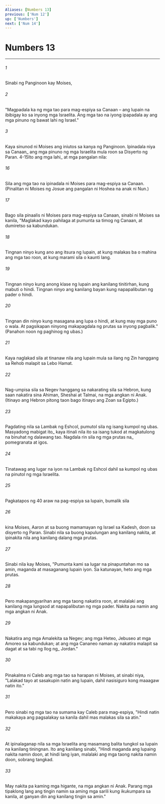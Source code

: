 ```yaml
---
Aliases: [Numbers 13]
previous: ['Num 12']
up: ['Numbers']
next: ['Num 14']
---
```

# Numbers 13

***






















###### 1 










Sinabi ng Panginoon kay Moises, 





















###### 2 










"Magpadala ka ng mga tao para mag-espiya sa Canaan – ang lupain na ibibigay ko sa inyong mga Israelita. Ang mga tao na iyong ipapadala ay ang mga pinuno ng bawat lahi ng Israel." 





















###### 3 










Kaya sinunod ni Moises ang iniutos sa kanya ng Panginoon. Ipinadala niya sa Canaan_ ang mga pinuno ng mga Israelita mula roon sa Disyerto ng Paran. 4-15Ito ang mga lahi_ at mga pangalan nila: 





















###### 16 










Sila ang mga tao na ipinadala ni Moises para mag-espiya sa Canaan. (Pinalitan ni Moises ng Josue ang pangalan ni Hoshea na anak ni Nun.) 





















###### 17 










Bago sila pinaalis ni Moises para mag-espiya sa Canaan, sinabi ni Moises sa kanila, "Maglakad kayo pahilaga at pumunta sa timog ng Canaan, at dumiretso sa kabundukan. 





















###### 18 










Tingnan ninyo kung ano ang itsura ng lupain, at kung malakas ba o mahina ang mga tao roon, at kung marami sila o kaunti lang. 





















###### 19 










Tingnan ninyo kung anong klase ng lupain ang kanilang tinitirhan, kung mabuti o hindi. Tingnan ninyo ang kanilang bayan kung napapalibutan ng pader o hindi. 





















###### 20 










Tingnan din ninyo kung masagana ang lupa o hindi, at kung may mga puno o wala. At pagsikapan ninyong makapagdala ng prutas sa inyong pagbalik." (Panahon noon ng paghinog ng ubas.) 





















###### 21 










Kaya naglakad sila at tinanaw nila ang lupain mula sa ilang ng Zin hanggang sa Rehob malapit sa Lebo Hamat. 





















###### 22 










Nag-umpisa sila sa Negev hanggang sa nakarating sila sa Hebron, kung saan nakatira sina Ahiman, Sheshai at Talmai, na mga angkan ni Anak. (Itinayo ang Hebron pitong taon bago itinayo ang Zoan sa Egipto.) 





















###### 23 










Pagdating nila sa Lambak ng Eshcol, pumutol sila ng isang kumpol ng ubas. Masyadong mabigat ito_ kaya itinali nila ito sa isang tukod at magkatulong na binuhat ng dalawang tao. Nagdala rin sila ng mga prutas na_ pomegranata at igos. 





















###### 24 










Tinatawag ang lugar na iyon na Lambak ng Eshcol dahil sa kumpol ng ubas na pinutol ng mga Israelita. 





















###### 25 










Pagkatapos ng 40 araw na pag-espiya sa lupain, bumalik sila 





















###### 26 










kina Moises, Aaron at sa buong mamamayan ng Israel sa Kadesh, doon sa disyerto ng Paran. Sinabi nila sa buong kapulungan ang kanilang nakita, at ipinakita nila ang kanilang dalang mga prutas. 





















###### 27 










Sinabi nila kay Moises, "Pumunta kami sa lugar na pinapuntahan mo sa amin, maganda at masaganang lupain iyon. Sa katunayan, heto ang mga prutas. 





















###### 28 










Pero makapangyarihan ang mga taong nakatira roon, at malalaki ang kanilang mga lungsod at napapalibutan ng mga pader. Nakita pa namin ang mga angkan ni Anak. 





















###### 29 










Nakatira ang mga Amalekita sa Negev; ang mga Heteo, Jebuseo at mga Amoreo sa kabundukan; at ang mga Cananeo naman ay nakatira malapit sa dagat at sa tabi ng Ilog ng_ Jordan." 





















###### 30 










Pinakalma ni Caleb ang mga tao sa harapan ni Moises, at sinabi niya, "Lalakad tayo at sasakupin natin ang lupain, dahil nasisiguro kong maaagaw natin ito." 





















###### 31 










Pero sinabi ng mga tao na sumama kay Caleb para mag-espiya, "Hindi natin makakaya ang pagsalakay sa kanila dahil mas malakas sila sa atin." 





















###### 32 










At ipinalaganap nila sa mga Israelita ang masamang balita tungkol sa lupain na kanilang tiningnan. Ito ang kanilang sinabi, "Hindi maganda ang lupaing nakita namin doon, at hindi lang iyan, malalaki ang mga taong nakita namin doon, sobrang tangkad. 





















###### 33 










May nakita pa kaming mga higante, na mga angkan ni Anak. Parang mga tipaklong lang ang tingin namin sa aming mga sarili kung ikukumpara sa kanila, at ganyan din ang kanilang tingin sa amin."
